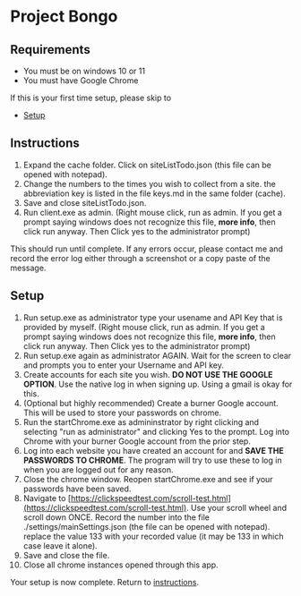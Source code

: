 # Project Bongo

## Requirements
 - You must be on windows 10 or 11
 - You must have Google Chrome


If this is your first time setup, please skip to 
- [Setup](#setup)

## Instructions
1. Expand the cache folder. Click on siteListTodo.json (this file can be opened with notepad). 
2. Change the numbers to the times you wish to collect from a site. the abbreviation key is listed in the file keys.md in the same folder (cache).
3. Save and close siteListTodo.json.
4. Run client.exe as admin. (Right mouse click, run as admin. If you get a prompt saying windows does not recognize this file, __more info__, then click run anyway. Then Click yes to the administrator prompt)

This should run until complete. 
If any errors occur, please contact me and record the error log either through a screenshot or a copy paste of the message. 





## Setup

1. Run setup.exe as administrator type your usename and API Key that is provided by myself. (Right mouse click, run as admin. If you get a prompt saying windows does not recognize this file, __more info__, then click run anyway. Then Click yes to the administrator prompt) 
2. Run setup.exe again as administrator AGAIN. Wait for the screen to clear and prompts you to enter your Username and API key. 
3. Create accounts for each site you wish. **DO NOT USE THE GOOGLE OPTION**. Use the native log in when signing up. Using a gmail is okay for this. 
4. (Optional but highly recommended) Create a burner Google account. This will be used to store your passwords on chrome. 
5. Run the startChrome.exe as admininstrator by right clicking and selecting "run as administrator" and clicking Yes to the prompt. Log into Chrome with your burner Google account from the prior step. 
6. Log into each website you have created an account for and **SAVE THE PASSWORDS TO CHROME**. The program will try to use these to log in when you are logged out for any reason.
7. Close the chrome window. Reopen startChrome.exe and see if your passwords have been saved. 
8. Navigate to [https://clickspeedtest.com/scroll-test.html](https://clickspeedtest.com/scroll-test.html). Use your scroll wheel and scroll down ONCE. Record the number into the file ./settings/mainSettings.json (the file can be opened with notepad). replace the value 133 with your recorded value (it may be 133 in which case leave it alone). 
9. Save and close the file.
10. Close all chrome instances opened through this app.


Your setup is now complete. Return to [instructions](#instructions).

